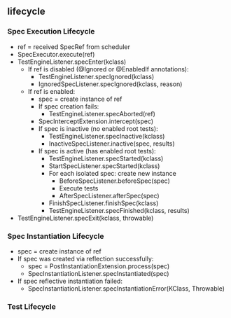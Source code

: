 ## lifecycle

### Spec Execution Lifecycle

* ref = received SpecRef from scheduler
* SpecExecutor.execute(ref)
* TestEngineListener.specEnter(kclass)
  * If ref is disabled (@Ignored or @EnabledIf annotations):
    * TestEngineListener.specIgnored(kclass)
    * IgnoredSpecListener.specIgnored(kclass, reason)
  * If ref is enabled:
    * spec = create instance of ref
    * If spec creation fails:
      * TestEngineListener.specAborted(ref)
    * SpecInterceptExtension.intercept(spec)
    * If spec is inactive (no enabled root tests):
      * TestEngineListener.specInactive(kclass)
      * InactiveSpecListener.inactive(spec, results)
    * If spec is active (has enabled root tests):
      * TestEngineListener.specStarted(kclass)
      * StartSpecListener.specStarted(kclass)
      * For each isolated spec: create new instance
        * BeforeSpecListener.beforeSpec(spec)
        * Execute tests
        * AfterSpecListener.afterSpec(spec)
      * FinishSpecListener.finishSpec(kclass)
      * TestEngineListener.specFinished(kclass, results)
* TestEngineListener.specExit(kclass, throwable)

### Spec Instantiation Lifecycle

* spec = create instance of ref
* If spec was created via reflection successfully:
  * spec = PostInstantiationExtension.process(spec)
  * SpecInstantiationListener.specInstantiated(spec)
* If spec reflective instantiation failed:
  * SpecInstantiationListener.specInstantiationError(KClass, Throwable)

### Test Lifecycle
